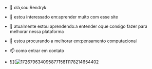 - 👋 olá,sou Rendryk

- 👀 estou interessado em:aprender muito com esse site 

- 🌱 atualmente estou aprendendo:a entender oque consigo fazer para melhorar nessa plataforma 

- 💞️ estou procurando a melhorar em:pensamento computacional 

- 📫 como entrar em contato

- ![](![17267963409587715811178214654402](https://github.com/user-attachments/assets/59ae6f9d-9e7c-4b7a-ba24-49bf35117e2f)

